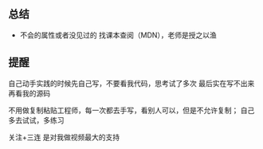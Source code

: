 ## 总结
- 不会的属性或者没见过的 找课本查阅（MDN），老师是授之以渔


## 提醒
自己动手实践的时候先自己写，不要看我代码，思考试了多次
最后实在写不出来再看我的源码

不用做复制粘贴工程师，每一次都去手写，看别人可以，但是不允许复制；
自己多去试试，多练习

关注+三连 是对我做视频最大的支持
